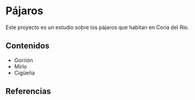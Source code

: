 # Pájaros
Este proyecto es un estudio sobre los pájaros que habitan en Coria del Río.
## Contenidos
- Gorrión
- Mirlo
- Cigüeña

## Referencias
